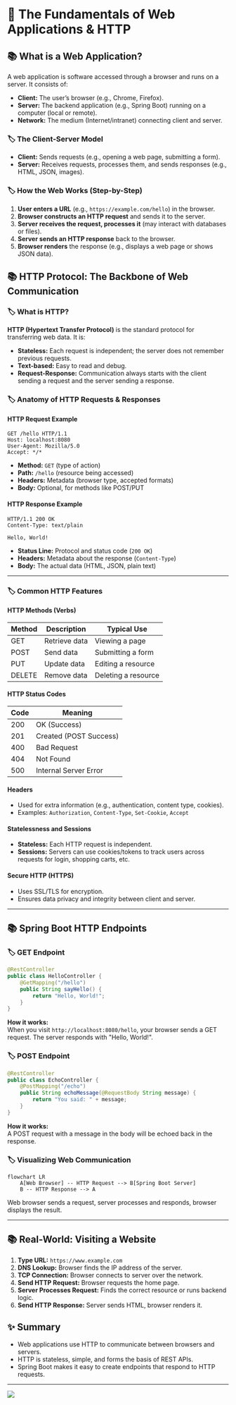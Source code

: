 # 🚀 The Fundamentals of Web Applications & HTTP

## 📚 What is a Web Application?
A web application is software accessed through a browser and runs on a server. It consists of:
- **Client:** The user’s browser (e.g., Chrome, Firefox).
- **Server:** The backend application (e.g., Spring Boot) running on a computer (local or remote).
- **Network:** The medium (Internet/intranet) connecting client and server.

### 🏷️ The Client-Server Model
- **Client:** Sends requests (e.g., opening a web page, submitting a form).
- **Server:** Receives requests, processes them, and sends responses (e.g., HTML, JSON, images).

### 🏷️ How the Web Works (Step-by-Step)
1. **User enters a URL** (e.g., `https://example.com/hello`) in the browser.
2. **Browser constructs an HTTP request** and sends it to the server.
3. **Server receives the request, processes it** (may interact with databases or files).
4. **Server sends an HTTP response** back to the browser.
5. **Browser renders** the response (e.g., displays a web page or shows JSON data).

## 📚 HTTP Protocol: The Backbone of Web Communication

### 🏷️ What is HTTP?
**HTTP (Hypertext Transfer Protocol)** is the standard protocol for transferring web data. It is:
- **Stateless:** Each request is independent; the server does not remember previous requests.
- **Text-based:** Easy to read and debug.
- **Request-Response:** Communication always starts with the client sending a request and the server sending a response.

### 🏷️ Anatomy of HTTP Requests & Responses

#### HTTP Request Example
```
GET /hello HTTP/1.1
Host: localhost:8080
User-Agent: Mozilla/5.0
Accept: */*
```
- **Method:** `GET` (type of action)
- **Path:** `/hello` (resource being accessed)
- **Headers:** Metadata (browser type, accepted formats)
- **Body:** Optional, for methods like POST/PUT

#### HTTP Response Example
```
HTTP/1.1 200 OK
Content-Type: text/plain

Hello, World!
```
- **Status Line:** Protocol and status code (`200 OK`)
- **Headers:** Metadata about the response (`Content-Type`)
- **Body:** The actual data (HTML, JSON, plain text)

---

### 🏷️ Common HTTP Features

#### HTTP Methods (Verbs)
| Method | Description    | Typical Use          |
|--------|----------------|---------------------|
| GET    | Retrieve data  | Viewing a page      |
| POST   | Send data      | Submitting a form   |
| PUT    | Update data    | Editing a resource  |
| DELETE | Remove data    | Deleting a resource |

#### HTTP Status Codes
| Code | Meaning               |
|------|-----------------------|
| 200  | OK (Success)          |
| 201  | Created (POST Success)|
| 400  | Bad Request           |
| 404  | Not Found             |
| 500  | Internal Server Error |

#### Headers
- Used for extra information (e.g., authentication, content type, cookies).
- Examples: `Authorization`, `Content-Type`, `Set-Cookie`, `Accept`

#### Statelessness and Sessions
- **Stateless:** Each HTTP request is independent.
- **Sessions:** Servers can use cookies/tokens to track users across requests for login, shopping carts, etc.

#### Secure HTTP (HTTPS)
- Uses SSL/TLS for encryption.
- Ensures data privacy and integrity between client and server.

---

## 📚 Spring Boot HTTP Endpoints

### 🏷️ GET Endpoint

```java
@RestController
public class HelloController {
    @GetMapping("/hello")
    public String sayHello() {
        return "Hello, World!";
    }
}
```
**How it works:**  
When you visit `http://localhost:8080/hello`, your browser sends a GET request. The server responds with "Hello, World!".

### 🏷️ POST Endpoint

```java
@RestController
public class EchoController {
    @PostMapping("/echo")
    public String echoMessage(@RequestBody String message) {
        return "You said: " + message;
    }
}
```
**How it works:**  
A POST request with a message in the body will be echoed back in the response.

### 🏷️ Visualizing Web Communication

```mermaid
flowchart LR
    A[Web Browser] -- HTTP Request --> B[Spring Boot Server]
    B -- HTTP Response --> A
```

Web browser sends a request, server processes and responds, browser displays the result.

---

## 📚 Real-World: Visiting a Website

1. **Type URL:** `https://www.example.com`
2. **DNS Lookup:** Browser finds the IP address of the server.
3. **TCP Connection:** Browser connects to server over the network.
4. **Send HTTP Request:** Browser requests the home page.
5. **Server Processes Request:** Finds the correct resource or runs backend logic.
6. **Send HTTP Response:** Server sends HTML, browser renders it.

## ✨ Summary

- Web applications use HTTP to communicate between browsers and servers.
- HTTP is stateless, simple, and forms the basis of REST APIs.
- Spring Boot makes it easy to create endpoints that respond to HTTP requests.

---

[![](https://img.shields.io/badge/Go_Back-🔙-d6cadd?style=for-the-badge&labelColor=d6cadd)](./TABLE_CONTENT_README.md)

